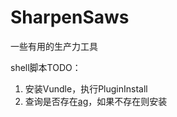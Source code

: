 # SharpenSaws
一些有用的生产力工具

shell脚本TODO：
1. 安装Vundle，执行PluginInstall
2. 查询是否存在[ag](https://github.com/ggreer/the_silver_searcher)，如果不存在则安装

